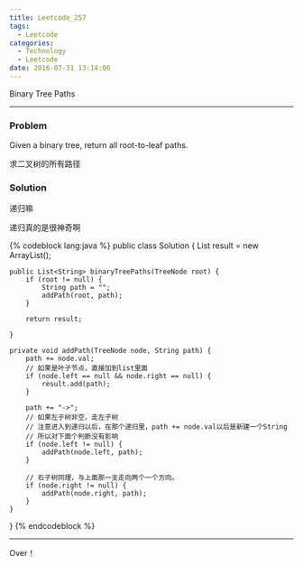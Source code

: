```yaml
---
title: Leetcode_257
tags:
  - Leetcode
categories:
  - Technology
  - Leetcode
date: 2016-07-31 13:14:00
---
```

Binary Tree Paths

<!-- more -->

***

### Problem
Given a binary tree, return all root-to-leaf paths.

求二叉树的所有路径

### Solution 
递归嘛

递归真的是很神奇啊

{% codeblock lang:java  %}
public class Solution {
    List<String> result = new ArrayList<String>();

    public List<String> binaryTreePaths(TreeNode root) {
        if (root != null) {
            String path = "";
            addPath(root, path);
        }

        return result;

    }

    private void addPath(TreeNode node, String path) {
        path += node.val;
        // 如果是叶子节点，直接加到list里面
        if (node.left == null && node.right == null) {
            result.add(path);
        }

        path += "->";
        // 如果左子树非空，走左子树
        // 注意进入到递归以后，在那个递归里，path += node.val以后是新建一个String
        // 所以对下面个判断没有影响
        if (node.left != null) {
            addPath(node.left, path);
        }

        // 右子树同理，与上面那一支走向两个一个方向。
        if (node.right != null) {
            addPath(node.right, path);
        }
    }
}
{% endcodeblock %}

*** 

Over！










































